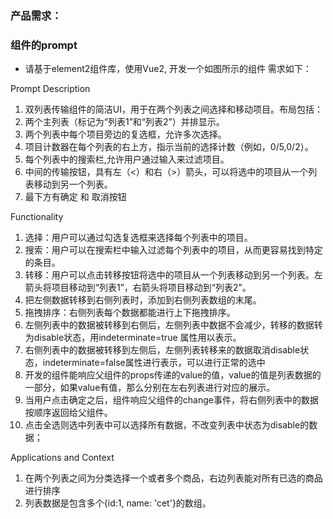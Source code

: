 ### 产品需求：
### 组件的prompt

- 请基于element2组件库，使用Vue2, 开发一个如图所示的组件
需求如下：

Prompt Description
1. 双列表传输组件的简洁UI，用于在两个列表之间选择和移动项目。布局包括：
2. 两个主列表（标记为“列表1”和“列表2”）并排显示。
3. 两个列表中每个项目旁边的复选框，允许多次选择。
4. 项目计数器在每个列表的右上方，指示当前的选择计数（例如，0/5,0/2）。
5. 每个列表中的搜索栏,允许用户通过输入来过滤项目。
6. 中间的传输按钮，具有左（<）和右（>）箭头，可以将选中的项目从一个列表移动到另一个列表。
7. 最下方有确定 和 取消按钮

Functionality
1. 选择：用户可以通过勾选复选框来选择每个列表中的项目。
2. 搜索：用户可以在搜索栏中输入过滤每个列表中的项目，从而更容易找到特定的条目。
3. 转移：用户可以点击转移按钮将选中的项目从一个列表移动到另一个列表。左箭头将项目移动到“列表1”，右箭头将项目移动到“列表2”。
4. 把左侧数据转移到右侧列表时，添加到右侧列表数组的末尾。
5. 拖拽排序：右侧列表每个数据都能进行上下拖拽排序。
6. 左侧列表中的数据被转移到右侧后，左侧列表中数据不会减少，转移的数据转为disable状态，用indeterminate=true 属性用以表示。
7. 右侧列表中的数据被转移到左侧后，左侧列表转移来的数据取消disable状态，indeterminate=false属性进行表示，可以进行正常的选中
8. 开发的组件能响应父组件的props传递的value的值，value的值是列表数据的一部分，如果value有值，那么分别在左右列表进行对应的展示。
9. 当用户点击确定之后，组件响应父组件的change事件，将右侧列表中的数据按顺序返回给父组件。
10. 点击全选则选中列表中可以选择所有数据，不改变列表中状态为disable的数据；

Applications and Context
1. 在两个列表之间为分类选择一个或者多个商品，右边列表能对所有已选的商品进行排序
2. 列表数据是包含多个{id:1, name: 'cet'}的数组。